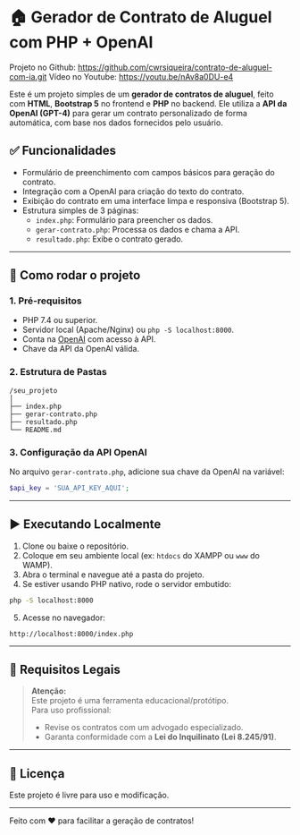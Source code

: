 # 🏠 Gerador de Contrato de Aluguel com PHP + OpenAI

Projeto no Github: https://github.com/cwrsiqueira/contrato-de-aluguel-com-ia.git
Vídeo no Youtube: https://youtu.be/nAv8a0DU-e4

Este é um projeto simples de um **gerador de contratos de aluguel**, feito com **HTML**, **Bootstrap 5** no frontend e **PHP** no backend. Ele utiliza a **API da OpenAI (GPT-4)** para gerar um contrato personalizado de forma automática, com base nos dados fornecidos pelo usuário.

## ✅ Funcionalidades
- Formulário de preenchimento com campos básicos para geração do contrato.
- Integração com a OpenAI para criação do texto do contrato.
- Exibição do contrato em uma interface limpa e responsiva (Bootstrap 5).
- Estrutura simples de 3 páginas:
  - `index.php`: Formulário para preencher os dados.
  - `gerar-contrato.php`: Processa os dados e chama a API.
  - `resultado.php`: Exibe o contrato gerado.

---

## 🚀 Como rodar o projeto

### 1. Pré-requisitos
- PHP 7.4 ou superior.
- Servidor local (Apache/Nginx) ou `php -S localhost:8000`.
- Conta na [OpenAI](https://platform.openai.com) com acesso à API.
- Chave da API da OpenAI válida.

### 2. Estrutura de Pastas
```plaintext
/seu_projeto
│
├── index.php
├── gerar-contrato.php
├── resultado.php
└── README.md
```

### 3. Configuração da API OpenAI
No arquivo `gerar-contrato.php`, adicione sua chave da OpenAI na variável:

```php
$api_key = 'SUA_API_KEY_AQUI';
```

---

## ▶️ Executando Localmente

1. Clone ou baixe o repositório.
2. Coloque em seu ambiente local (ex: `htdocs` do XAMPP ou `www` do WAMP).
3. Abra o terminal e navegue até a pasta do projeto.
4. Se estiver usando PHP nativo, rode o servidor embutido:
```sh
php -S localhost:8000
```
5. Acesse no navegador:
```
http://localhost:8000/index.php
```

---

## 🔐 Requisitos Legais
> **Atenção:**  
> Este projeto é uma ferramenta educacional/protótipo.  
> Para uso profissional:  
> - Revise os contratos com um advogado especializado.  
> - Garanta conformidade com a **Lei do Inquilinato (Lei 8.245/91)**.  

---

## 📄 Licença
Este projeto é livre para uso e modificação.

---

Feito com ❤️ para facilitar a geração de contratos!
